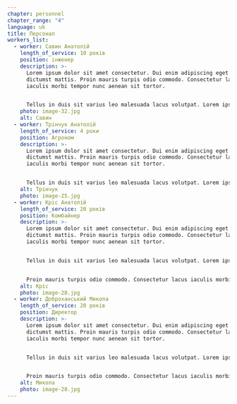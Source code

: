 ```yaml
---
chapter: personnel
chapter_range: "4"
language: uk
title: Персонал
workers_list:
  - worker: Савин Анатолій
    length_of_service: 10 років
    position: інженер
    description: >-
      Lorem ipsum dolor sit amet consectetur. Dui enim adipiscing eget ultrices
      dictumst mattis. Proin mauris turpis odio commodo. Consectetur lacus
      iaculis morbi tempor nunc aenean sit tortor.


      Tellus in duis sit varius leo malesuada lacus volutpat. Lorem ipsum dolor sit amet consectetur. Dui enim adipiscing eget ultrices dictumst mattis. Proin mauris turpis odio commodo. arrow icon Proin mauris turpis odio commodo. arrow icon Lorem ipsum dolor sit amet consectetur. Dui enim adipiscing eget ultrices dictumst mattis.
    photo: image-32.jpg
    alt: Савин
  - worker: Трінчук Анатолій
    length_of_service: 4 роки
    position: Агроном
    description: >-
      Lorem ipsum dolor sit amet consectetur. Dui enim adipiscing eget ultrices
      dictumst mattis. Proin mauris turpis odio commodo. Consectetur lacus
      iaculis morbi tempor nunc aenean sit tortor.


      Tellus in duis sit varius leo malesuada lacus volutpat. Lorem ipsum dolor sit amet consectetur. Dui enim adipiscing eget ultrices dictumst mattis. Proin mauris turpis odio commodo. arrow icon Proin mauris turpis odio commodo. arrow icon Lorem ipsum dolor sit amet consectetur. Dui enim adipiscing eget ultrices dictumst mattis.
    alt: Трінчук
    photo: image-25.jpg
  - worker: Кріс Анатолій
    length_of_service: 20 років
    position: Комбайнер
    description: >-
      Lorem ipsum dolor sit amet consectetur. Dui enim adipiscing eget ultrices
      dictumst mattis. Proin mauris turpis odio commodo. Consectetur lacus
      iaculis morbi tempor nunc aenean sit tortor.


      Tellus in duis sit varius leo malesuada lacus volutpat. Lorem ipsum dolor sit amet consectetur. Dui enim adipiscing eget ultrices dictumst mattis. Proin mauris turpis odio commodo. arrow icon Proin mauris turpis odio commodo. arrow icon Lorem ipsum dolor sit amet consectetur. Dui enim adipiscing eget ultrices dictumst mattis.


      Proin mauris turpis odio commodo. Consectetur lacus iaculis morbi tempor nunc aenean sit tortor. Consectetur lacus Consectetur lacus iaculis.
    alt: Кріс
    photo: image-28.jpg
  - worker: Доброханський Микола
    length_of_service: 20 років
    position: Директор
    description: >-
      Lorem ipsum dolor sit amet consectetur. Dui enim adipiscing eget ultrices
      dictumst mattis. Proin mauris turpis odio commodo. Consectetur lacus
      iaculis morbi tempor nunc aenean sit tortor.


      Tellus in duis sit varius leo malesuada lacus volutpat. Lorem ipsum dolor sit amet consectetur. Dui enim adipiscing eget ultrices dictumst mattis. Proin mauris turpis odio commodo. arrow icon Proin mauris turpis odio commodo. arrow icon Lorem ipsum dolor sit amet consectetur. Dui enim adipiscing eget ultrices dictumst mattis.


      Proin mauris turpis odio commodo. Consectetur lacus iaculis morbi tempor nunc aenean sit tortor. Consectetur lacus Consectetur lacus iaculis.
    alt: Микола
    photo: image-28.jpg
---
```

